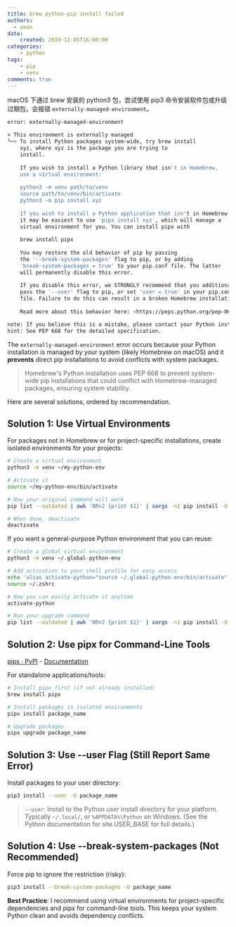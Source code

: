 ```yaml
---
title: brew python-pip install failed
authors:
  - xman
date:
    created: 2019-12-05T16:00:00
categories:
    - python
tags:
    - pip
    - venv
comments: true
---
```


macOS 下通过 brew 安装的 python3 包，尝试使用 pip3 命令安装软件包或升级过期包，会报错 `externally-managed-environment`。

<!-- more -->

```bash
error: externally-managed-environment

× This environment is externally managed
╰─> To install Python packages system-wide, try brew install
    xyz, where xyz is the package you are trying to
    install.
    
    If you wish to install a Python library that isn't in Homebrew,
    use a virtual environment:
    
    python3 -m venv path/to/venv
    source path/to/venv/bin/activate
    python3 -m pip install xyz
    
    If you wish to install a Python application that isn't in Homebrew,
    it may be easiest to use 'pipx install xyz', which will manage a
    virtual environment for you. You can install pipx with
    
    brew install pipx
    
    You may restore the old behavior of pip by passing
    the '--break-system-packages' flag to pip, or by adding
    'break-system-packages = true' to your pip.conf file. The latter
    will permanently disable this error.
    
    If you disable this error, we STRONGLY recommend that you additionally
    pass the '--user' flag to pip, or set 'user = true' in your pip.conf
    file. Failure to do this can result in a broken Homebrew installation.
    
    Read more about this behavior here: <https://peps.python.org/pep-0668/>

note: If you believe this is a mistake, please contact your Python installation or OS distribution provider. You can override this, at the risk of breaking your Python installation or OS, by passing --break-system-packages.
hint: See PEP 668 for the detailed specification.
```

The `externally-managed-environment` error occurs because your Python installation is managed by your system (likely Homebrew on macOS) and it **prevents** direct pip installations to avoid conflicts with system packages.

> Homebrew's Python installation uses PEP 668 to prevent system-wide pip installations that could conflict with Homebrew-managed packages, ensuring system stability.

Here are several solutions, ordered by recommendation.

## Solution 1: Use Virtual Environments

For packages not in Homebrew or for project-specific installations, create isolated environments for your projects:

```bash
# Create a virtual environment
python3 -m venv ~/my-python-env

# Activate it
source ~/my-python-env/bin/activate

# Now your original command will work
pip list --outdated | awk 'NR>2 {print $1}' | xargs -n1 pip install -U

# When done, deactivate
deactivate
```

If you want a general-purpose Python environment that you can reuse:

```bash
# Create a global virtual environment
python3 -m venv ~/.global-python-env

# Add activation to your shell profile for easy access
echo 'alias activate-python="source ~/.global-python-env/bin/activate"' >> ~/.zshrc
source ~/.zshrc

# Now you can easily activate it anytime
activate-python

# Run your upgrade command
pip list --outdated | awk 'NR>2 {print $1}' | xargs -n1 pip install -U
```

## Solution 2: Use pipx for Command-Line Tools

[pipx · PyPI](https://pypi.org/project/pipx/) - [Documentation](https://pipx.pypa.io/stable/)

For standalone applications/tools:

```bash
# Install pipx first (if not already installed)
brew install pipx

# Install packages in isolated environments
pipx install package_name

# Upgrade packages
pipx upgrade package_name
```

## Solution 3: Use --user Flag (Still Report Same Error)

Install packages to your user directory:

```bash
pip3 install --user -U package_name
```

> `--user`: Install to the Python user install directory for your platform. Typically `~/.local/`, or `%APPDATA%\Python` on Windows. (See the Python documentation for site.USER_BASE for full details.)

## Solution 4: Use --break-system-packages (Not Recommended)

Force pip to ignore the restriction (risky):

```bash
pip3 install --break-system-packages -U package_name
```

**Best Practice**: I recommend using virtual environments for project-specific dependencies and pipx for command-line tools. This keeps your system Python clean and avoids dependency conflicts.
